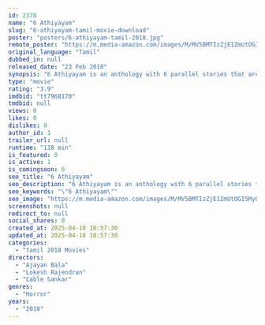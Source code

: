 ```yaml
---
id: 2378
name: "6 Athiyayam"
slug: "6-athiyayam-tamil-movie-download"
poster: "posters/6-athiyayam-tamil-2018.jpg"
remote_poster: "https://m.media-amazon.com/images/M/MV5BMTIzZjE1ZmUtOGI5My00OGQ2LWJiZWYtMzg1YTU2MThiNjE3XkEyXkFqcGdeQXVyMzYxOTQ3MDg@._V1_SX300.jpg"
original_language: "Tamil"
dubbed_in: null
released_date: "23 Feb 2018"
synopsis: "6 Athiyayam is an anthology with 6 parallel stories that are correlated and the climax of each story is revealed only in the finale."
type: "movie"
rating: "3.9"
imdbid: "tt7968170"
tmdbid: null
views: 0
likes: 0
dislikes: 0
author_id: 1
trailer_url: null
runtime: "118 min"
is_featured: 0
is_active: 1
is_comingsoon: 0
seo_title: "6 Athiyayam"
seo_description: "6 Athiyayam is an anthology with 6 parallel stories that are correlated and the climax of each story is revealed only in the finale."
seo_keywords: "\"6 Athiyayam\""
seo_image: "https://m.media-amazon.com/images/M/MV5BMTIzZjE1ZmUtOGI5My00OGQ2LWJiZWYtMzg1YTU2MThiNjE3XkEyXkFqcGdeQXVyMzYxOTQ3MDg@._V1_SX300.jpg"
screenshots: null
redirect_to: null
social_shares: 0
created_at: 2025-04-10 18:57:30
updated_at: 2025-04-10 18:57:30
categories:
  - "Tamil 2018 Movies"
directors:
  - "Ajayan Bala"
  - "Lokesh Rajendran"
  - "Cable Sankar"
genres:
  - "Horror"
years:
  - "2018"
---
```

